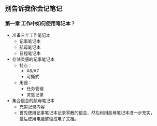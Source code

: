 ## 别告诉我你会记笔记

### 第一章  工作中如何使用笔记本？

* 准备三个工作笔记本  
    * 记事笔记本
    * 航母笔记本
    * 日程笔记本
* 存储灵感的记事笔记本
   * 特点：
      * A6/A7
      * 可撕式
   * 用途：
      * 任务管理
      * 灵感记录
* 集合信息的航母笔记本
   * 充实记录内容
   * 首先使用记事笔记本记录零散的信息，然后利用航母笔记本进一步充实，最后使用电脑整理成电子文档。
